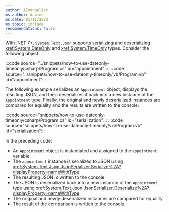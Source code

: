```yaml
---
author: IEvangelist
ms.author: dapine
ms.date: 01/11/2023
ms.topic: include
recommendations: false
---
```


With .NET 7+, `System.Text.Json` supports serializing and deserializing <xref:System.DateOnly> and <xref:System.TimeOnly> types. Consider the following object:

:::code source="../snippets/how-to-use-dateonly-timeonly/csharp/Program.cs" id="appointment":::
:::code source="../snippets/how-to-use-dateonly-timeonly/vb/Program.vb" id="appointment":::

The following example serializes an `Appointment` object, displays the resulting JSON, and then deserializes it back into a new instance of the `Appointment` type. Finally, the original and newly deserialized instances are compared for equality and the results are written to the console:

:::code source="snippets/how-to-use-dateonly-timeonly/csharp/Program.cs" id="serialization":::
:::code source="snippets/how-to-use-dateonly-timeonly/vb/Program.vb" id="serialization":::

In the preceding code:

- An `Appointment` object is instantiated and assigned to the `appointment` variable.
- The `appointment` instance is serialized to JSON using <xref:System.Text.Json.JsonSerializer.Serialize%2A?displayProperty=nameWithType>.
- The resulting JSON is written to the console.
- The JSON is deserialized back into a new instance of the `Appointment` type using <xref:System.Text.Json.JsonSerializer.Deserialize%2A?displayProperty=nameWithType>.
- The original and newly deserialized instances are compared for equality.
- The result of the comparison is written to the console.
